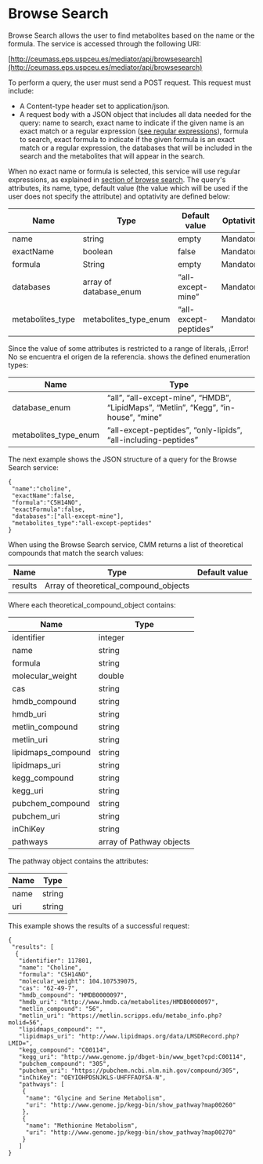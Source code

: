 # Browse Search

Browse Search allows the user to find metabolites based on the name or the formula. The service is accessed through the following URI: 

[http://ceumass.eps.uspceu.es/mediator/api/browsesearch](http://ceumass.eps.uspceu.es/mediator/api/browsesearch)

To perform a query, the user must send a POST request. This request must include:

* A Content-type header set to application/json.
* A request body with a JSON object that includes all data needed for the query: name to search, exact name to indicate if the given name is an exact match or a regular expression ([see regular expressions](../browse-search/regular-expressions.md)), formula to search, exact formula to indicate if the given formula is an exact match or a regular expression, the databases that will be included in the search and the metabolites that will appear in the search.

When no exact name or formula is selected, this service will use regular expressions, as explained in [section of browse search](../browse-search/README.md). 
The query's attributes, its name, type, default value (the value which will be used if the user does not specify the attribute) and optativity are defined below:

| Name | Type | Default value | Optativity
| --- | --- | --- | --- |
| name | string | empty | Mandatory |
| exactName | boolean | false | Mandatory |
| formula | String | empty | Mandatory |
| databases | array of database_enum | “all-except-mine” | Mandatory |
| metabolites_type | metabolites_type_enum | “all-except-peptides” | Mandatory |

Since the value of some attributes is restricted to a range of literals, ¡Error! No se encuentra el origen de la referencia. shows the defined enumeration types:

| Name | Type |
| --- | --- |
| database_enum | “all”, “all-except-mine”, “HMDB”, “LipidMaps”, “Metlin”, “Kegg”, “in-house”, “mine” |
| metabolites_type_enum | “all-except-peptides”, “only-lipids”, “all-including-peptides” |

The next example shows the JSON structure of a query for the Browse Search service:

~~~
{
 "name":"choline",
 "exactName":false,
 "formula":"C5H14NO",
 "exactFormula":false,
 "databases":["all-except-mine"],
 "metabolites_type":"all-except-peptides"
}

~~~

When using the Browse Search service, CMM returns a list of theoretical compounds that match the search values: 

| Name | Type | Default value |
| --- | --- | --- |
| results | Array of theoretical_compound_objects | 

Where each theoretical_compound_object contains:

| Name | Type |
| --- | --- |
| identifier | integer |
| name | string |
| formula | string |
| molecular_weight | double |
| cas | string |
| hmdb_compound | string |
| hmdb_uri | string |
| metlin_compound | string |
| metlin_uri | string |
| lipidmaps_compound | string |
| lipidmaps_uri | string |
| kegg_compound | string |
| kegg_uri | string |
| pubchem_compound | string |
| pubchem_uri | string |
| inChiKey | string |
| pathways | array of Pathway objects |

The pathway object contains the attributes:

| Name | Type |
| --- | --- |
| name | string |
| uri | string |

This example shows the results of a successful request: 
 
~~~
{
 "results": [
  {
   "identifier": 117801,
   "name": "Choline",
   "formula": "C5H14NO",
   "molecular_weight": 104.107539075,
   "cas": "62-49-7",
   "hmdb_compound": "HMDB0000097",
   "hmdb_uri": "http://www.hmdb.ca/metabolites/HMDB0000097",
   "metlin_compound": "56",
   "metlin_uri": "https://metlin.scripps.edu/metabo_info.php?molid=56",
   "lipidmaps_compound": "",
   "lipidmaps_uri": "http://www.lipidmaps.org/data/LMSDRecord.php?LMID=",
   "kegg_compound": "C00114",
   "kegg_uri": "http://www.genome.jp/dbget-bin/www_bget?cpd:C00114",
   "pubchem_compound": "305",
   "pubchem_uri": "https://pubchem.ncbi.nlm.nih.gov/compound/305",
   "inChiKey": "OEYIOHPDSNJKLS-UHFFFAOYSA-N",
   "pathways": [
    {
     "name": "Glycine and Serine Metabolism",
     "uri": "http://www.genome.jp/kegg-bin/show_pathway?map00260"
    },
    {
     "name": "Methionine Metabolism",
     "uri": "http://www.genome.jp/kegg-bin/show_pathway?map00270"
    }
   ]
}

~~~